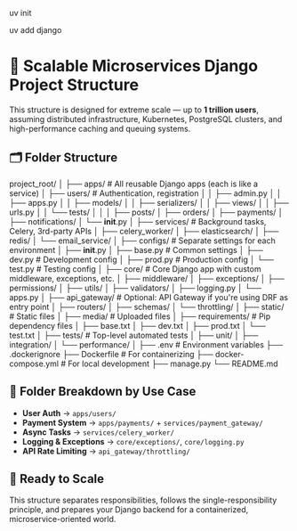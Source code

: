 uv init

uv add django

# 📁 Scalable Microservices Django Project Structure

This structure is designed for extreme scale — up to **1 trillion users**, assuming distributed infrastructure, Kubernetes, PostgreSQL clusters, and high-performance caching and queuing systems.

## 🗂️ Folder Structure
project_root/
│
├── apps/                         # All reusable Django apps (each is like a service)
│   ├── users/                    # Authentication, registration
│   │   ├── admin.py
│   │   ├── apps.py
│   │   ├── models/
│   │   ├── serializers/
│   │   ├── views/
│   │   ├── urls.py
│   │   └── tests/
│   │
│   ├── posts/
│   ├── orders/
│   ├── payments/
│   ├── notifications/
│   └── __init__.py
│
├── services/                     # Background tasks, Celery, 3rd-party APIs
│   ├── celery_worker/
│   ├── elasticsearch/
│   ├── redis/
│   └── email_service/
│
├── configs/                      # Separate settings for each environment
│   ├── __init__.py
│   ├── base.py                   # Common settings
│   ├── dev.py                    # Development config
│   ├── prod.py                   # Production config
│   └── test.py                   # Testing config
│
├── core/                         # Core Django app with custom middleware, exceptions, etc.
│   ├── middleware/
│   ├── exceptions/
│   ├── permissions/
│   ├── utils/
│   ├── validators/
│   ├── logging.py
│   └── apps.py
│
├── api_gateway/                  # Optional: API Gateway if you're using DRF as entry point
│   ├── routers/
│   ├── schemas/
│   └── throttling/
│
├── static/                       # Static files
│
├── media/                        # Uploaded files
│
├── requirements/                # Pip dependency files
│   ├── base.txt
│   ├── dev.txt
│   ├── prod.txt
│   └── test.txt
│
├── tests/                        # Top-level automated tests
│   ├── unit/
│   ├── integration/
│   └── performance/
│
├── .env                          # Environment variables
├── .dockerignore
├── Dockerfile                    # For containerizing
├── docker-compose.yml            # For local development
├── manage.py
└── README.md


## 🧠 Folder Breakdown by Use Case

- **User Auth** → `apps/users/`
- **Payment System** → `apps/payments/` + `services/payment_gateway/`
- **Async Tasks** → `services/celery_worker/`
- **Logging & Exceptions** → `core/exceptions/`, `core/logging.py`
- **API Rate Limiting** → `api_gateway/throttling/`

## 🚀 Ready to Scale

This structure separates responsibilities, follows the single-responsibility principle, and prepares your Django backend for a containerized, microservice-oriented world.